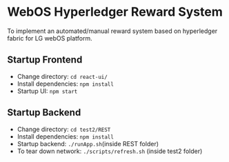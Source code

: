 # WebOS Hyperledger Reward System
To implement an automated/manual reward system based on hyperledger fabric for LG webOS platform.

## Startup Frontend

- Change directory: `cd react-ui/`
- Install dependencies: `npm install`
- Startup UI: `npm start`

## Startup Backend
- Change directory: `cd test2/REST`
- Install dependencies: `npm install`
- Startup backend: `./runApp.sh`(inside REST folder)
- To tear down network: `./scripts/refresh.sh` (inside test2 folder)